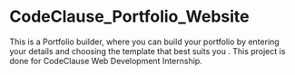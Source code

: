 # CodeClause_Portfolio_Website
This is a Portfolio builder, where you can build your portfolio by entering your details and choosing the template that best suits you . This project is done for CodeClause Web Development Internship. 
